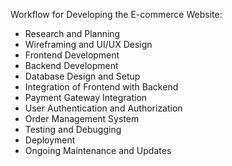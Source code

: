 Workflow for Developing the E-commerce Website:
- Research and Planning
- Wireframing and UI/UX Design
- Frontend Development
- Backend Development
- Database Design and Setup
- Integration of Frontend with Backend
- Payment Gateway Integration
- User Authentication and Authorization
- Order Management System
- Testing and Debugging
- Deployment
- Ongoing Maintenance and Updates
